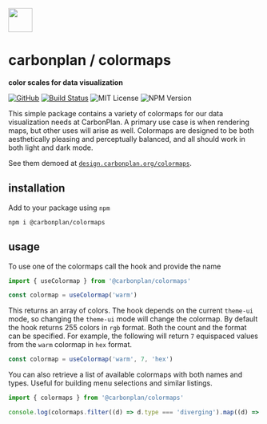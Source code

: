 <img
  src='https://carbonplan-assets.s3.amazonaws.com/monogram/dark-small.png'
  height='48'
/>

# carbonplan / colormaps

**color scales for data visualization**

[![GitHub][github-badge]][github]
[![Build Status]][actions]
![MIT License][]
![NPM Version][]

[github]: https://github.com/carbonplan/colormaps
[github-badge]: https://badgen.net/badge/-/github?icon=github&label
[build status]: https://github.com/carbonplan/colormaps/actions/workflows/main.yml/badge.svg
[actions]: https://github.com/carbonplan/components/actions/workflows/main.yml
[mit license]: https://badgen.net/badge/license/MIT/blue
[npm version]: https://badgen.net/npm/v/@carbonplan/colormaps

This simple package contains a variety of colormaps for our data visualization needs at CarbonPlan. A primary use case is when rendering maps, but other uses will arise as well. Colormaps are designed to be both aesthetically pleasing and perceptually balanced, and all should work in both light and dark mode.

See them demoed at [`design.carbonplan.org/colormaps`](https://design.carbonplan.org/colormaps).

## installation

Add to your package using `npm`

```
npm i @carbonplan/colormaps
```

## usage

To use one of the colormaps call the hook and provide the name

```js
import { useColormap } from '@carbonplan/colormaps'

const colormap = useColormap('warm')
```

This returns an array of colors. The hook depends on the current `theme-ui` mode, so changing the `theme-ui` mode will change the colormap. By default the hook returns 255 colors in `rgb` format. Both the count and the format can be specified. For example, the following will return `7` equispaced values from the `warm` colormap in `hex` format.

```js
const colormap = useColormap('warm', 7, 'hex')
```

You can also retrieve a list of available colormaps with both names and types. Useful for building menu selections and similar listings.

```js
import { colormaps } from '@carbonplan/colormaps'

console.log(colormaps.filter((d) => d.type === 'diverging').map((d) => d.name))
```
